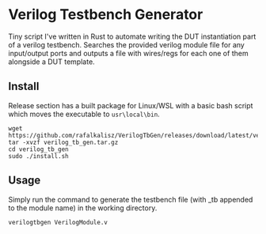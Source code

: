 # Verilog Testbench Generator
Tiny script I've written in Rust to automate writing the DUT instantiation part of a verilog testbench. Searches the provided verilog module file for any input/output ports and outputs a file with wires/regs for each one of them alongside a DUT template.

## Install
Release section has a built package for Linux/WSL with a basic bash script which moves the executable to ```usr\local\bin```.
```console
wget https://github.com/rafalkalisz/VerilogTbGen/releases/download/latest/verilog_tb_gen.tar.gz
tar -xvzf verilog_tb_gen.tar.gz
cd verilog_tb_gen
sudo ./install.sh
```
## Usage
Simply run the command to generate the testbench file (with _tb appended to the module name) in the working directory.
```console
verilogtbgen VerilogModule.v
```
